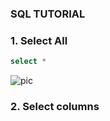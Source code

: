 ### SQL TUTORIAL

### 1. Select  All
``` sql
select *
```
![pic](images\select_all.png)

### 2. Select columns